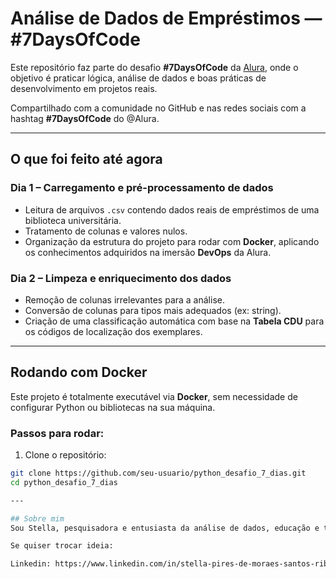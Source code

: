 # Análise de Dados de Empréstimos — #7DaysOfCode

Este repositório faz parte do desafio **#7DaysOfCode** da [Alura](https://www.alura.com.br/), onde o objetivo é praticar lógica, análise de dados e boas práticas de desenvolvimento em projetos reais.

Compartilhado com a comunidade no GitHub e nas redes sociais com a hashtag **#7DaysOfCode** do @Alura.

---

##  O que foi feito até agora

### Dia 1 – Carregamento e pré-processamento de dados

- Leitura de arquivos `.csv` contendo dados reais de empréstimos de uma biblioteca universitária.
- Tratamento de colunas e valores nulos.
- Organização da estrutura do projeto para rodar com **Docker**, aplicando os conhecimentos adquiridos na imersão **DevOps** da Alura.

### Dia 2 – Limpeza e enriquecimento dos dados

- Remoção de colunas irrelevantes para a análise.
- Conversão de colunas para tipos mais adequados (ex: string).
- Criação de uma classificação automática com base na **Tabela CDU** para os códigos de localização dos exemplares.

---

## Rodando com Docker

Este projeto é totalmente executável via **Docker**, sem necessidade de configurar Python ou bibliotecas na sua máquina.

### Passos para rodar:

1. Clone o repositório:

```bash
git clone https://github.com/seu-usuario/python_desafio_7_dias.git
cd python_desafio_7_dias

---

## Sobre mim
Sou Stella, pesquisadora e entusiasta da análise de dados, educação e tecnologias livres. Esse projeto é parte do meu processo de manter a prática em dados aplicada a problemas reais.

Se quiser trocar ideia: 

Linkedin: https://www.linkedin.com/in/stella-pires-de-moraes-santos-ribeiro-godoy-28a511102/


